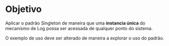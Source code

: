 # Objetivo

Aplicar o padrão Singleton de maneira que uma **instancia única** do mecanismo de Log possa ser acessada de qualquer ponto do sistema.

O exemplo de uso deve ser alterado de maneira a explorar o uso do padrão.


